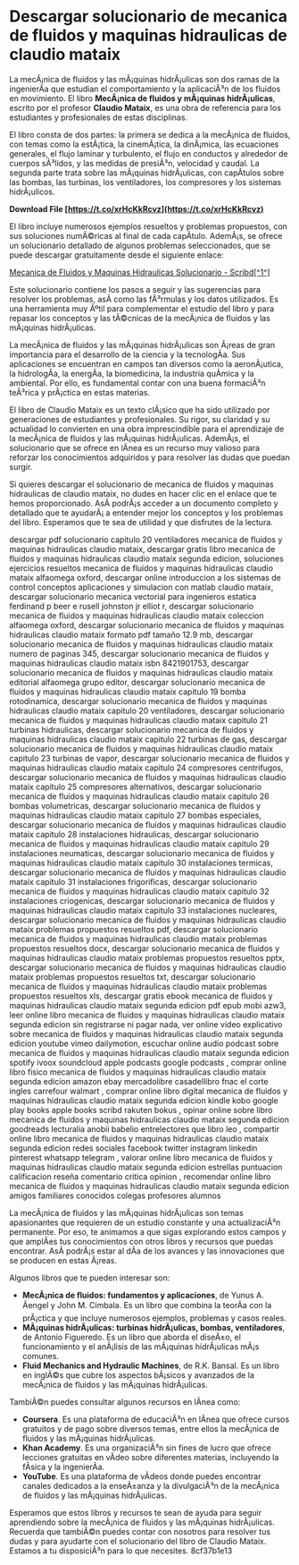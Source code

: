 # Descargar solucionario de mecanica de fluidos y maquinas hidraulicas de claudio mataix
 
La mecÃ¡nica de fluidos y las mÃ¡quinas hidrÃ¡ulicas son dos ramas de la ingenierÃ­a que estudian el comportamiento y la aplicaciÃ³n de los fluidos en movimiento. El libro **MecÃ¡nica de fluidos y mÃ¡quinas hidrÃ¡ulicas**, escrito por el profesor **Claudio Mataix**, es una obra de referencia para los estudiantes y profesionales de estas disciplinas.
 
El libro consta de dos partes: la primera se dedica a la mecÃ¡nica de fluidos, con temas como la estÃ¡tica, la cinemÃ¡tica, la dinÃ¡mica, las ecuaciones generales, el flujo laminar y turbulento, el flujo en conductos y alrededor de cuerpos sÃ³lidos, y las medidas de presiÃ³n, velocidad y caudal. La segunda parte trata sobre las mÃ¡quinas hidrÃ¡ulicas, con capÃ­tulos sobre las bombas, las turbinas, los ventiladores, los compresores y los sistemas hidrÃ¡ulicos.
 
**Download File  [https://t.co/xrHcKkRcvz](https://t.co/xrHcKkRcvz)**


 
El libro incluye numerosos ejemplos resueltos y problemas propuestos, con sus soluciones numÃ©ricas al final de cada capÃ­tulo. AdemÃ¡s, se ofrece un solucionario detallado de algunos problemas seleccionados, que se puede descargar gratuitamente desde el siguiente enlace:
 
[Mecanica de Fluidos y Maquinas Hidraulicas Solucionario - Scribd\[^1^\]](https://es.scribd.com/doc/154291837/Mecanica-de-Fluidos-y-Maquinas-Hidraulicas-Solucionario-Julio-Hernandez-Uned)
 
Este solucionario contiene los pasos a seguir y las sugerencias para resolver los problemas, asÃ­ como las fÃ³rmulas y los datos utilizados. Es una herramienta muy Ãºtil para complementar el estudio del libro y para repasar los conceptos y las tÃ©cnicas de la mecÃ¡nica de fluidos y las mÃ¡quinas hidrÃ¡ulicas.

La mecÃ¡nica de fluidos y las mÃ¡quinas hidrÃ¡ulicas son Ã¡reas de gran importancia para el desarrollo de la ciencia y la tecnologÃ­a. Sus aplicaciones se encuentran en campos tan diversos como la aeronÃ¡utica, la hidrologÃ­a, la energÃ­a, la biomedicina, la industria quÃ­mica y la ambiental. Por ello, es fundamental contar con una buena formaciÃ³n teÃ³rica y prÃ¡ctica en estas materias.
 
El libro de Claudio Mataix es un texto clÃ¡sico que ha sido utilizado por generaciones de estudiantes y profesionales. Su rigor, su claridad y su actualidad lo convierten en una obra imprescindible para el aprendizaje de la mecÃ¡nica de fluidos y las mÃ¡quinas hidrÃ¡ulicas. AdemÃ¡s, el solucionario que se ofrece en lÃ­nea es un recurso muy valioso para reforzar los conocimientos adquiridos y para resolver las dudas que puedan surgir.
 
Si quieres descargar el solucionario de mecanica de fluidos y maquinas hidraulicas de claudio mataix, no dudes en hacer clic en el enlace que te hemos proporcionado. AsÃ­ podrÃ¡s acceder a un documento completo y detallado que te ayudarÃ¡ a entender mejor los conceptos y los problemas del libro. Esperamos que te sea de utilidad y que disfrutes de la lectura.
 
descargar pdf solucionario capitulo 20 ventiladores mecanica de fluidos y maquinas hidraulicas claudio mataix,  descargar gratis libro mecanica de fluidos y maquinas hidraulicas claudio mataix segunda edicion,  soluciones ejercicios resueltos mecanica de fluidos y maquinas hidraulicas claudio mataix alfaomega oxford,  descargar online introduccion a los sistemas de control conceptos aplicaciones y simulacion con matlab claudio mataix,  descargar solucionario mecanica vectorial para ingenieros estatica ferdinand p beer e rusell johnston jr elliot r,  descargar solucionario mecanica de fluidos y maquinas hidraulicas claudio mataix coleccion alfaomega oxford,  descargar solucionario mecanica de fluidos y maquinas hidraulicas claudio mataix formato pdf tamaño 12.9 mb,  descargar solucionario mecanica de fluidos y maquinas hidraulicas claudio mataix numero de paginas 345,  descargar solucionario mecanica de fluidos y maquinas hidraulicas claudio mataix isbn 8421901753,  descargar solucionario mecanica de fluidos y maquinas hidraulicas claudio mataix editorial alfaomega grupo editor,  descargar solucionario mecanica de fluidos y maquinas hidraulicas claudio mataix capitulo 19 bomba rotodinamica,  descargar solucionario mecanica de fluidos y maquinas hidraulicas claudio mataix capitulo 20 ventiladores,  descargar solucionario mecanica de fluidos y maquinas hidraulicas claudio mataix capitulo 21 turbinas hidraulicas,  descargar solucionario mecanica de fluidos y maquinas hidraulicas claudio mataix capitulo 22 turbinas de gas,  descargar solucionario mecanica de fluidos y maquinas hidraulicas claudio mataix capitulo 23 turbinas de vapor,  descargar solucionario mecanica de fluidos y maquinas hidraulicas claudio mataix capitulo 24 compresores centrifugos,  descargar solucionario mecanica de fluidos y maquinas hidraulicas claudio mataix capitulo 25 compresores alternativos,  descargar solucionario mecanica de fluidos y maquinas hidraulicas claudio mataix capitulo 26 bombas volumetricas,  descargar solucionario mecanica de fluidos y maquinas hidraulicas claudio mataix capitulo 27 bombas especiales,  descargar solucionario mecanica de fluidos y maquinas hidraulicas claudio mataix capitulo 28 instalaciones hidraulicas,  descargar solucionario mecanica de fluidos y maquinas hidraulicas claudio mataix capitulo 29 instalaciones neumaticas,  descargar solucionario mecanica de fluidos y maquinas hidraulicas claudio mataix capitulo 30 instalaciones termicas,  descargar solucionario mecanica de fluidos y maquinas hidraulicas claudio mataix capitulo 31 instalaciones frigorificas,  descargar solucionario mecanica de fluidos y maquinas hidraulicas claudio mataix capitulo 32 instalaciones criogenicas,  descargar solucionario mecanica de fluidos y maquinas hidraulicas claudio mataix capitulo 33 instalaciones nucleares,  descargar solucionario mecanica de fluidos y maquinas hidraulicas claudio mataix problemas propuestos resueltos pdf,  descargar solucionario mecanica de fluidos y maquinas hidraulicas claudio mataix problemas propuestos resueltos docx,  descargar solucionario mecanica de fluidos y maquinas hidraulicas claudio mataix problemas propuestos resueltos pptx,  descargar solucionario mecanica de fluidos y maquinas hidraulicas claudio mataix problemas propuestos resueltos txt,  descargar solucionario mecanica de fluidos y maquinas hidraulicas claudio mataix problemas propuestos resueltos xls,  descargar gratis ebook mecanica de fluidos y maquinas hidraulicas claudio mataix segunda edicion pdf epub mobi azw3,  leer online libro mecanica de fluidos y maquinas hidraulicas claudio mataix segunda edicion sin registrarse ni pagar nada,  ver online video explicativo sobre mecanica de fluidos y maquinas hidraulicas claudio mataix segunda edicion youtube vimeo dailymotion,  escuchar online audio podcast sobre mecanica de fluidos y maquinas hidraulicas claudio mataix segunda edicion spotify ivoox soundcloud apple podcasts google podcasts ,  comprar online libro fisico mecanica de fluidos y maquinas hidraulicas claudio mataix segunda edicion amazon ebay mercadolibre casadellibro fnac el corte ingles carrefour walmart ,  comprar online libro digital mecanica de fluidos y maquinas hidraulicas claudio mataix segunda edicion kindle kobo google play books apple books scribd rakuten bokus ,  opinar online sobre libro mecanica de fluidos y maquinas hidraulicas claudio mataix segunda edicion goodreads lecturalia anobii babelio entrelectores que libro leo ,  compartir online libro mecanica de fluidos y maquinas hidraulicas claudio mataix segunda edicion redes sociales facebook twitter instagram linkedin pinterest whatsapp telegram ,  valorar online libro mecanica de fluidos y maquinas hidraulicas claudio mataix segunda edicion estrellas puntuacion calificacion reseña comentario critica opinion ,  recomendar online libro mecanica de fluidos y maquinas hidraulicas claudio mataix segunda edicion amigos familiares conocidos colegas profesores alumnos

La mecÃ¡nica de fluidos y las mÃ¡quinas hidrÃ¡ulicas son temas apasionantes que requieren de un estudio constante y una actualizaciÃ³n permanente. Por eso, te animamos a que sigas explorando estos campos y que amplÃ­es tus conocimientos con otros libros y recursos que puedas encontrar. AsÃ­ podrÃ¡s estar al dÃ­a de los avances y las innovaciones que se producen en estas Ã¡reas.
 
Algunos libros que te pueden interesar son:
 
- **MecÃ¡nica de fluidos: fundamentos y aplicaciones**, de Yunus A. Ãengel y John M. Cimbala. Es un libro que combina la teorÃ­a con la prÃ¡ctica y que incluye numerosos ejemplos, problemas y casos reales.
- **MÃ¡quinas hidrÃ¡ulicas: turbinas hidrÃ¡ulicas, bombas, ventiladores**, de Antonio Figueredo. Es un libro que aborda el diseÃ±o, el funcionamiento y el anÃ¡lisis de las mÃ¡quinas hidrÃ¡ulicas mÃ¡s comunes.
- **Fluid Mechanics and Hydraulic Machines**, de R.K. Bansal. Es un libro en inglÃ©s que cubre los aspectos bÃ¡sicos y avanzados de la mecÃ¡nica de fluidos y las mÃ¡quinas hidrÃ¡ulicas.

TambiÃ©n puedes consultar algunos recursos en lÃ­nea como:

- **Coursera**. Es una plataforma de educaciÃ³n en lÃ­nea que ofrece cursos gratuitos y de pago sobre diversos temas, entre ellos la mecÃ¡nica de fluidos y las mÃ¡quinas hidrÃ¡ulicas.
- **Khan Academy**. Es una organizaciÃ³n sin fines de lucro que ofrece lecciones gratuitas en vÃ­deo sobre diferentes materias, incluyendo la fÃ­sica y la ingenierÃ­a.
- **YouTube**. Es una plataforma de vÃ­deos donde puedes encontrar canales dedicados a la enseÃ±anza y la divulgaciÃ³n de la mecÃ¡nica de fluidos y las mÃ¡quinas hidrÃ¡ulicas.

Esperamos que estos libros y recursos te sean de ayuda para seguir aprendiendo sobre la mecÃ¡nica de fluidos y las mÃ¡quinas hidrÃ¡ulicas. Recuerda que tambiÃ©n puedes contar con nosotros para resolver tus dudas y para ayudarte con el solucionario del libro de Claudio Mataix. Estamos a tu disposiciÃ³n para lo que necesites.
 8cf37b1e13
 

